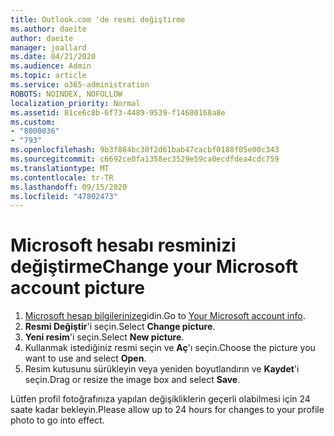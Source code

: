 ```yaml
---
title: Outlook.com 'de resmi değiştirme
ms.author: daeite
author: daeite
manager: joallard
ms.date: 04/21/2020
ms.audience: Admin
ms.topic: article
ms.service: o365-administration
ROBOTS: NOINDEX, NOFOLLOW
localization_priority: Normal
ms.assetid: 81ce6c8b-6f73-4489-9539-f14680168a8e
ms.custom:
- "8000036"
- "793"
ms.openlocfilehash: 9b3f884bc30f2d61bab47cacbf0188f05e00c343
ms.sourcegitcommit: c6692ce0fa1358ec3529e59ca0ecdfdea4cdc759
ms.translationtype: MT
ms.contentlocale: tr-TR
ms.lasthandoff: 09/15/2020
ms.locfileid: "47802473"
---
```

# <a name="change-your-microsoft-account-picture"></a><span data-ttu-id="c178b-102">Microsoft hesabı resminizi değiştirme</span><span class="sxs-lookup"><span data-stu-id="c178b-102">Change your Microsoft account picture</span></span>

1. <span data-ttu-id="c178b-103">[Microsoft hesap bilgilerinize](https://go.microsoft.com/fwlink/p/?linkid=860841)gidin.</span><span class="sxs-lookup"><span data-stu-id="c178b-103">Go to [Your Microsoft account info](https://go.microsoft.com/fwlink/p/?linkid=860841).</span></span>
2. <span data-ttu-id="c178b-104">**Resmi Değiştir**'i seçin.</span><span class="sxs-lookup"><span data-stu-id="c178b-104">Select **Change picture**.</span></span>
3. <span data-ttu-id="c178b-105">**Yeni resim**'i seçin.</span><span class="sxs-lookup"><span data-stu-id="c178b-105">Select **New picture**.</span></span>
4. <span data-ttu-id="c178b-106">Kullanmak istediğiniz resmi seçin ve **Aç**'ı seçin.</span><span class="sxs-lookup"><span data-stu-id="c178b-106">Choose the picture you want to use and select **Open**.</span></span>
5. <span data-ttu-id="c178b-107">Resim kutusunu sürükleyin veya yeniden boyutlandırın ve **Kaydet**'i seçin.</span><span class="sxs-lookup"><span data-stu-id="c178b-107">Drag or resize the image box and select **Save**.</span></span>

<span data-ttu-id="c178b-108">Lütfen profil fotoğrafınıza yapılan değişikliklerin geçerli olabilmesi için 24 saate kadar bekleyin.</span><span class="sxs-lookup"><span data-stu-id="c178b-108">Please allow up to 24 hours for changes to your profile photo to go into effect.</span></span>